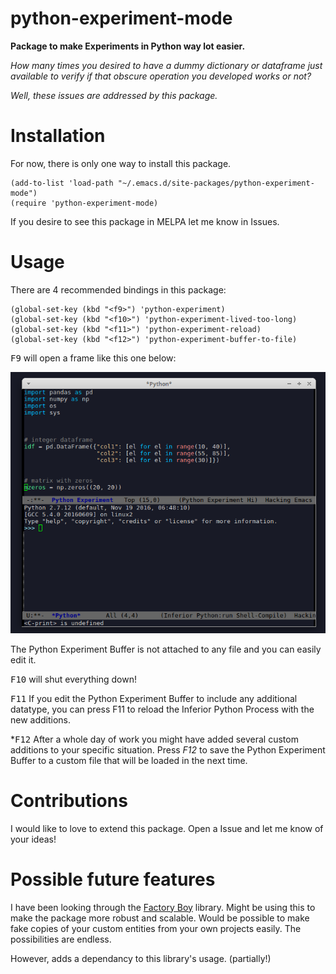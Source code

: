 # python-experiment-mode

**Package to make Experiments in Python way lot easier.**


*How many times you desired to have a dummy dictionary or dataframe just available to verify if that obscure operation you developed works or not?*

*Well, these issues are addressed by this package.*



# Installation
For now, there is only one way to install this package. 

``` emacs-lisp
(add-to-list 'load-path "~/.emacs.d/site-packages/python-experiment-mode")
(require 'python-experiment-mode)
```

If you desire to see this package in MELPA let me know in Issues.



# Usage

There are 4 recommended bindings in this package:

``` emacs-lisp
(global-set-key (kbd "<f9>") 'python-experiment)
(global-set-key (kbd "<f10>") 'python-experiment-lived-too-long)
(global-set-key (kbd "<f11>") 'python-experiment-reload)
(global-set-key (kbd "<f12>") 'python-experiment-buffer-to-file)
```


<kbd>F9</kbd> will open a frame like this one below:

![Example of the Frame that will be opened.](images/example-frame.png)


The Python Experiment Buffer is not attached to any file and you can easily edit it.


<kbd>F10</kbd> will shut everything down!



<kbd>F11</kbd> If you edit the Python Experiment Buffer to include any additional datatype, you can press F11 to reload the Inferior Python Process with the new additions.



*<kbd>F12</kbd> After a whole day of work you might have added several custom additions to your specific situation. Press *F12* to save the Python Experiment Buffer to a custom file that will be loaded in the next time.





# Contributions

I would like to love to extend this package. Open a Issue and let me know of your ideas!





# Possible future features

I have been looking through the [Factory Boy](https://factoryboy.readthedocs.io/en/latest/) library. Might be using this to make the package more robust and scalable. Would be possible to make fake copies of your custom entities from your own projects easily. The possibilities are endless. 


However, adds a dependancy to this library's usage. (partially!)
